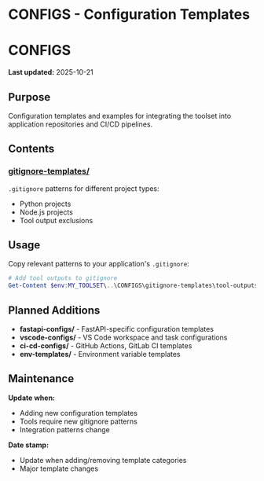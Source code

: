 # CONFIGS - Configuration Templates

# CONFIGS

**Last updated:** 2025-10-21

## Purpose

Configuration templates and examples for integrating the toolset into application repositories and CI/CD pipelines.

## Contents

### [gitignore-templates/](gitignore-templates/)
`.gitignore` patterns for different project types:
- Python projects
- Node.js projects
- Tool output exclusions

## Usage

Copy relevant patterns to your application's `.gitignore`:

```powershell
# Add tool outputs to gitignore
Get-Content $env:MY_TOOLSET\..\CONFIGS\gitignore-templates\tool-outputs.txt | Add-Content .gitignore
```

## Planned Additions

- **fastapi-configs/** - FastAPI-specific configuration templates
- **vscode-configs/** - VS Code workspace and task configurations
- **ci-cd-configs/** - GitHub Actions, GitLab CI templates
- **env-templates/** - Environment variable templates

## Maintenance

**Update when:**
- Adding new configuration templates
- Tools require new gitignore patterns
- Integration patterns change

**Date stamp:**
- Update when adding/removing template categories
- Major template changes
